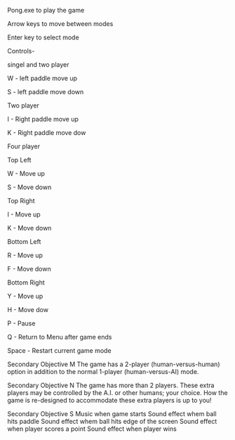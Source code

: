 Pong.exe to play the game

Arrow keys to move between modes

Enter key to select mode


Controls-

singel and two player 

W - left paddle move up

S - left paddle move down


Two player

I - Right paddle move up 

K - Right paddle move dow


Four player

Top Left

W - Move up

S - Move down


Top Right

I - Move up 

K - Move down


Bottom Left

R - Move up

F - Move down


Bottom Right

Y - Move up 

H - Move dow


P - Pause

Q - Return to Menu after game ends

Space - Restart current game mode


Secondary Objective M
The game has a 2-player (human-versus-human) option in addition to the normal 1-player (human-versus-AI) mode.

Secondary Objective N
The game has more than 2 players. These extra players may be controlled by the A.I. or other humans; your choice. How the game is re-designed to accommodate these extra players is up to you!

Secondary Objective S
Music when game starts
Sound effect whem ball hits paddle
Sound effect whem ball hits edge of the screen
Sound effect when player scores a point
Sound effect when player wins


